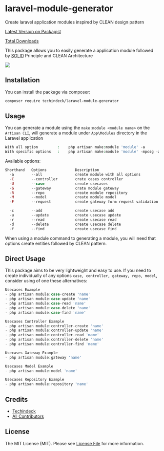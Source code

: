 # laravel-module-generator

Create laravel application modules inspired by CLEAN design pattern

[Latest Version on Packagist](https://packagist.org/packages/techindeck/laravel-module-generator)

[Total Downloads](https://packagist.org/packages/techindeck/laravel-module-generator)



This package allows you to easily generate a application module followed by [SOLID](https://en.wikipedia.org/wiki/SOLID) Principle and CLEAN Architecture

[<img src="https://cdn-images-1.medium.com/max/1200/1*B7LkQDyDqLN3rRSrNYkETA.jpeg" />](CLEAN)
## Installation

You can install the package via composer:

```bash
composer require techindeck/laravel-module-generator
```

## Usage

You can generate a module using the `make:module <module name>`  on the `Artisan CLI`, will generate a module under `App\Modules` directory in the Laravel application

```php
With all option         :    php artisan make:module 'module' -a
With specific options   :    php artisan make:module 'module' -mpcsg -aurdf
```


Available options:

```php
Shorthand   Options             Description
  -a        --all               create module with all options
  -C        --controller        crate cases controller
  -U        --case              create usecases
  -G        --gateway           crate module gateway
  -R        --repo              create module repository
  -M        --model             create module model
  -F        --request           create gateway form request validation policy

  -c        --add               create usecase add
  -u        --update            create usecase update
  -r        --read              create usecase read
  -d        --delete            create usecase delete
  -f        --find              create usecase find

```

When using a module command to generating a module, you will need that options create entities followed by CLEAN pattern.

## Direct Usage

This package aims to be very lightweight and easy to use. If you need to create individually of any options `case, controller, gateway, repo, model`, consider using of one these alternatives:

```php
Usecases Example
- php artisan module:case-create 'name'
- php artisan module:case-update 'name'
- php artisan module:case-read 'name'
- php artisan module:case-delete 'name'
- php artisan module:case-find 'name'
```

```php
Usecases Controller Example
- php artisan module:controller-create 'name'
- php artisan module:controller-update 'name'
- php artisan module:controller-read 'name'
- php artisan module:controller-delete 'name'
- php artisan module:controller-find 'name'
```

```php
Usecases Gateway Example
- php artisan module:gateway 'name'

```

```php
Usecases Model Example
- php artisan module:model 'name'

```

```php
Usecases Repository Example
- php artisan module:repository 'name'

```

## Credits

- [Techindeck](https://github.com/techindeck)
- [All Contributors](../../contributors)

## License

The MIT License (MIT). Please see [License File](LICENSE.md) for more information.
